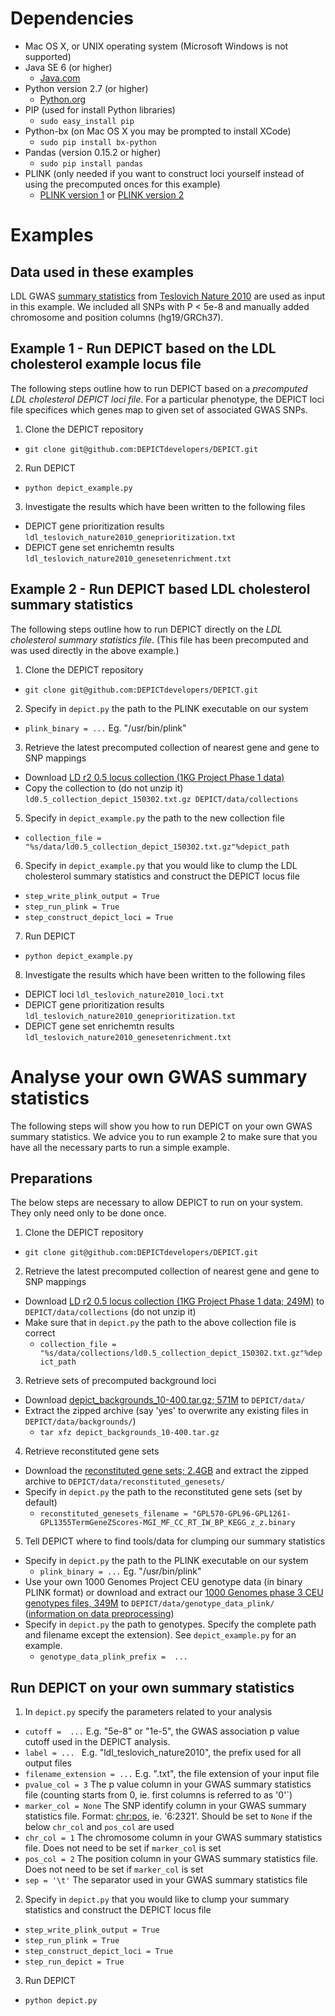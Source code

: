 # Dependencies
* Mac OS X, or UNIX operating system (Microsoft Windows is not supported)
* Java SE 6 (or higher)
  * [Java.com](https://www.java.com/en/download/)
* Python version 2.7 (or higher)
  * [Python.org](https://www.python.org/downloads/)
* PIP (used for install Python libraries)
  * `sudo easy_install pip` 
* Python-bx (on Mac OS X you may be prompted to install XCode)
  * `sudo pip install bx-python`   
* Pandas (version 0.15.2 or higher)
  * `sudo pip install pandas`
* PLINK (only needed if you want to construct loci yourself instead of using the precomputed onces for this example)
  * [PLINK version 1](http://pngu.mgh.harvard.edu/~purcell/plink/) or [PLINK version 2](https://www.cog-genomics.org/plink2/) 

# Examples

## Data used in these examples

LDL GWAS [summary statistics](http://csg.sph.umich.edu/abecasis/public/lipids2010/) from [Teslovich Nature 2010](http://www.nature.com/nature/journal/v466/n7307/full/nature09270.html) are used as input in this example. We included all SNPs with P < 5e-8 and manually added chromosome and position columns (hg19/GRCh37).

## Example 1 - Run DEPICT based on the LDL cholesterol example locus file
The following steps outline how to run DEPICT based on a *precomputed LDL cholesterol DEPICT loci file*.  For a particular phenotype, the DEPICT loci file specifices which genes map to given set of associated GWAS SNPs.
1. Clone the DEPICT repository
  * `git clone git@github.com:DEPICTdevelopers/DEPICT.git`
2. Run DEPICT 
  * `python depict_example.py`
3. Investigate the results which have been written to the following files
  * DEPICT gene prioritization results `ldl_teslovich_nature2010_geneprioritization.txt`
  * DEPICT gene set enrichemtn results `ldl_teslovich_nature2010_genesetenrichment.txt`

## Example 2 - Run DEPICT based LDL cholesterol summary statistics
The following steps outline how to run DEPICT directly on the *LDL cholesterol summary statistics file*. (This file has been precomputed and was used directly in the above example.)

1. Clone the DEPICT repository
  * `git clone git@github.com:DEPICTdevelopers/DEPICT.git`
2. Specify in `depict.py` the path to the PLINK executable on our system
  * `plink_binary = ...` Eg. "/usr/bin/plink"
3. Retrieve the latest precomputed collection of nearest gene and gene to SNP mappings
  * Download  [LD r2 0.5 locus collection (1KG Project Phase 1 data)](http://www.broadinstitute.org/mpg/depict/depict_download/collections/ld0.5_collection_depict_150302.txt.gz)
  * Copy the collection to (do not unzip it) `ld0.5_collection_depict_150302.txt.gz DEPICT/data/collections`
5. Specify in `depict_example.py` the path to the new collection file
  * `collection_file = "%s/data/ld0.5_collection_depict_150302.txt.gz"%depict_path`
6. Specify in `depict_example.py` that you would like to clump the LDL cholesterol summary statistics and construct the DEPICT locus file
  * `step_write_plink_output = True`
  * `step_run_plink = True`
  * `step_construct_depict_loci = True`
7. Run DEPICT 
  * `python depict_example.py`
8. Investigate the results which have been written to the following files
  * DEPICT loci `ldl_teslovich_nature2010_loci.txt`
  * DEPICT gene prioritization results `ldl_teslovich_nature2010_geneprioritization.txt`
  * DEPICT gene set enrichemtn results `ldl_teslovich_nature2010_genesetenrichment.txt`

# Analyse your own GWAS summary statistics
The following steps will show you how to run DEPICT on your own GWAS summary statistics. We advice you to run example 2 to make sure that you have all the necessary parts to run a simple example.

## Preparations
The below steps are necessary to allow DEPICT to run on your system.  They only need only to be done once. 

1. Clone the DEPICT repository
  * `git clone git@github.com:DEPICTdevelopers/DEPICT.git`
2. Retrieve the latest precomputed collection of nearest gene and gene to SNP mappings
  * Download [LD r2 0.5 locus collection (1KG Project Phase 1 data; 249M)](http://www.broadinstitute.org/mpg/depict/depict_download/collections/ld0.5_collection_depict_150302.txt.gz) to `DEPICT/data/collections` (do not unzip it)
  * Make sure that in `depict.py` the path to the above collection file is correct
    * `collection_file = "%s/data/collections/ld0.5_collection_depict_150302.txt.gz"%depict_path`
3. Retrieve sets of precomputed background loci
  * Download [depict_backgrounds_10-400.tar.gz; 571M](http://www.broadinstitute.org/mpg/depict/depict_download/backgrounds/depict_backgrounds_10-400.tar.gz) to `DEPICT/data/`
  * Extract the zipped archive (say 'yes' to overwrite any existing files in `DEPICT/data/backgrounds/`)
    * `tar xfz depict_backgrounds_10-400.tar.gz`
4. Retrieve reconstituted gene sets
  * Download the [reconstituted gene sets; 2.4GB](http://www.broadinstitute.org/mpg/depict/depict_download/reconstituted_genesets/GPL570-GPL96-GPL1261-GPL1355TermGeneZScores-MGI_MF_CC_RT_IW_BP_KEGG_z_z.binary.tgz) and extract the zipped archive to `DEPICT/data/reconstituted_genesets/`
  * Specify in `depict.py` the path to the reconstituted gene sets (set by default)
    * `reconstituted_genesets_filename = "GPL570-GPL96-GPL1261-GPL1355TermGeneZScores-MGI_MF_CC_RT_IW_BP_KEGG_z_z.binary`
5. Tell DEPICT where to find tools/data for clumping our summary statistics
  * Specify in `depict.py` the path to the PLINK executable on our system
    * `plink_binary = ...`  Eg. "/usr/bin/plink"
  * Use your own 1000 Genomes Project CEU genotype data (in binary PLINK format) or download and extract our [1000 Genomes phase 3 CEU genotypes files, 349M](http://www.broadinstitute.org/mpg/depict/depict_download/1kg/1000_genomes_project_phase3_CEU.tar.gz) to `DEPICT/data/genotype_data_plink/` ([information on data preprocessing](http://www.broadinstitute.org/mpg/snpsnap/documentation.html))
  * Specify in `depict.py` the path to genotypes. Specify the complete path and filename except the extension). See `depict_example.py` for an example.
    * `genotype_data_plink_prefix =  ...` 

## Run DEPICT on your own summary statistics
    
1. In `depict.py` specify the parameters related to your analysis
  * `cutoff =  ...`  E.g. "5e-8" or "1e-5", the GWAS association p value cutoff used in the DEPICT analysis.
  * `label = ... `  E.g. "ldl_teslovich_nature2010", the prefix used for all output files
  * `filename_extension = ...` E.g. ".txt", the file extension of your input file
  * `pvalue_col = 3` The p value column in your GWAS summary statistics file (counting starts from 0, ie. first columns is referred to as '0'`)
  * `marker_col = None` The SNP identify column in your GWAS summary statistics file. Format: <chr:pos>, ie. '6:2321'.  Should be set to `None` if the below `chr_col` and `pos_col` are used
  * `chr_col = 1` The chromosome column in your GWAS summary statistics file. Does not need to be set if `marker_col` is set
  * `pos_col = 2` The position column in your GWAS summary statistics file. Does not need to be set if `marker_col` is set
  * `sep = '\t'` The separator used in your GWAS summary statistics file
2. Specify in `depict.py` that you would like to clump your summary statistics and construct the DEPICT locus file
  * `step_write_plink_output = True`
  * `step_run_plink = True`
  * `step_construct_depict_loci = True`
  * `step_run_depict = True`
3. Run DEPICT
  * `python depict.py`
